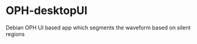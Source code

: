 OPH-desktopUI
=============

Debian OPH UI based app which segments the waveform based on silent regions
